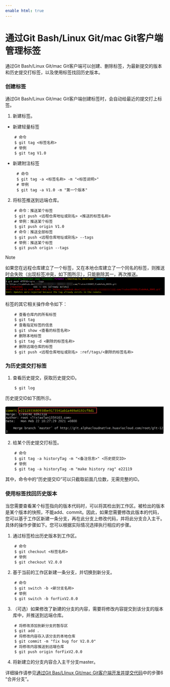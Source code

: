 ```yaml
---
enable html: true
---
```

# 通过Git Bash/Linux Git/mac Git客户端管理标签

通过Git Bash/Linux Git/mac Git客户端可以创建、删除标签，为最新提交的版本和历史提交打标签，以及使用标签找回历史版本。

### 创建标签

通过Git Bash/Linux Git/mac Git客户端创建标签时，会自动给最近的提交打上标签。
1. 新建标签。
  * 新建轻量标签
```
    # 命令
    $ git tag <标签名称>
    # 举例
    $ git tag V1.0
```
  * 新建附注标签
```
     # 命令
     $ git tag -a <标签名称> -m "<标签说明>"
     # 举例
     $ git tag -a V1.0 -m "第一个版本"
```
2. 将标签推送到远端仓库。
```
    # 命令：推送某个标签
    $ git push <远程仓库地址或别名> <推送的标签名称>
    # 举例：推送某个标签
    $ git push origin V1.0
    # 命令：推送全部标签
    $ git push <远程仓库地址或别名> --tags
    # 举例：推送某个标签
    $ git push origin --tags
```
> [!NOTE]
> 如果您在远程仓库建立了一个标签，又在本地仓库建立了一个同名的标签，则推送时会失败（出现标签冲突，如下图所示），只能删除其一，再次推送。
> ![](fig/git-标签-02.png)


标签的其它相关操作命令如下：
```
    # 查看仓库内的所有标签
    $ git tag
    # 查看指定标签的信息
    $ git show <查看的标签名称>
    # 删除本地标签
    $ git tag -d <删除的标签名称>
    # 删除远端仓库的标签
    $ git push <远程仓库地址或别名> :ref/tags/<删除的标签名称>
```

### 为历史提交打标签
1. 查看历史提交，获取历史提交ID。
```
    $ git log
```

  历史提交ID如下图所示。
  
  ![](fig/git-标签-03.png)

2.  给某个历史提交打标签。
```
    # 命令
    $ git tag -a historyTag -m "<备注信息>" <历史提交ID>
    # 举例
    $ git tag -a historyTag -m "make history rag" e22119
```

  其中，命令中的“历史提交ID”可以只截取前面几位数，无需完整的ID。


### 使用标签找回历史版本
当您需要查看某个标签指向的版本代码时，可以将其检出到工作区。被检出的版本是某个版本的快照，不能add、commit。因此，如果您需要修改此版本的代码，您可以基于工作区新建一条分支，再在此分支上修改代码，并将此分支合入主干。具体的操作步骤如下。您可以根据实际情况选择执行相应的步骤。

1.  通过标签检出历史版本到工作区。
```
    # 命令
    $ git checkout <标签名称>
    # 举例
    $ git checkout V2.0.0
```
2. 基于当前的工作区新建一条分支，并切换到新分支。
```
    # 命令
    $ git switch -b <新分支名称>
    # 举例
    $ git switch -b forFixV2.0.0
```
3. （可选）如果修改了新建的分支的内容，需要将修改内容提交到该分支的版本库中，并推送到远端仓库。
```
    # 将修改添加到新分支的暂存区
    $ git add .                           
    # 将修改内容存入该分支的本地仓库
    $ git commit -m "fix bug for V2.0.0"
    # 将修改内容推送到远端仓库
    $ git push origin forFixV2.0.0
```
4. 将新建立的分支内容合入主干分支master。
  
  详细操作请参见[通过Git Bas/Llinux Git/mac Git客户端开发并提交代码](9.6.1.1-via-git-bash-linuxgit-macgit.md#操作步骤)中的步骤6 “合并分支”。
